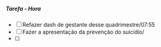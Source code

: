 
##### Tarefa - Hora
- [ ] Refazer dash de gestante desse quadrimestre/07:55
- [ ] Fazer a apresentação da prevenção do suicídio/
- [ ] 